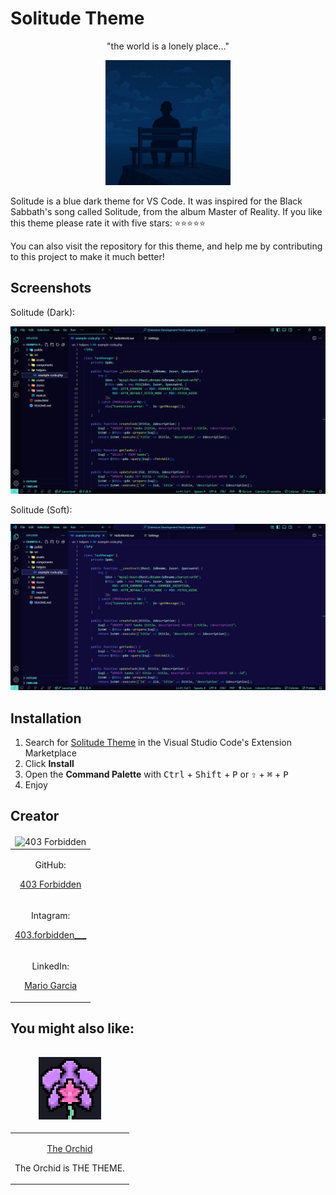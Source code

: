 # Solitude Theme

<p align="center">"the world is a lonely place..."</p>
<p align="center">
    <img src="https://raw.githubusercontent.com/mario-garcia-dev/assets/refs/heads/main/images/solitude-theme/solitude-icon.jpg" alt="Solitude Theme" width="200px">
</p>

Solitude is a blue dark theme for VS Code. It was inspired for the Black Sabbath's song called Solitude, from the album Master of Reality.
If you like this theme please rate it with five stars: ⭐⭐⭐⭐⭐

You can also visit the repository for this theme, and help me by contributing to this project to make it much better!

## **Screenshots**

Solitude (Dark):

![Solitude Dark](https://raw.githubusercontent.com/mario-garcia-dev/assets/refs/heads/main/images/solitude-theme/code-example-dark-01.png)

Solitude (Soft):

![Solitude Soft](https://raw.githubusercontent.com/mario-garcia-dev/assets/refs/heads/main/images/solitude-theme/code-example-soft-01.png)

## Installation
1. Search for [Solitude Theme](https://github.com/mario-garcia-dev/solitude-theme) in the Visual Studio Code's Extension Marketplace
2. Click **Install**
3. Open the **Command Palette** with <kbd>Ctrl</kbd> + <kbd>Shift</kbd> + <kbd>P</kbd> or <kbd>⇧</kbd> + <kbd>⌘</kbd> + <kbd>P</kbd>
4. Enjoy

## Creator
<table>
    <thead>
        <td width="fit-content">
            <img src="https://avatars.githubusercontent.com/u/199692054?v=4" alt="403 Forbidden" width="100px">
        </td>
    </thead>
    <tbody>
        <tr>
            <td>
                <p align="center">GitHub:</p>
                <p align="center">
                    <a href="https://github.com/mario-garcia-dev">403 Forbidden</a>
                </p>
            </td>
        </tr>
        <tr>
            <td>
                <p align="center">Intagram:</p>
                <p align="center">
                    <a href="https://www.instagram.com/403.forbidden___">403.forbidden___</a>
                </p>
            </td>
        </tr>
        <tr>
            <td>
                <p align="center">LinkedIn:</p>
                <p align="center">
                    <a href="https://www.linkedin.com/in/mario-alberto-garc%C3%ADa-serna-a294a5288">Mario Garcia</a>
                </p>
            </td>
        </tr>
    </tbody>
</table>

## You might also like:

<table>
    <thead>
        <td>
            <p align="center">
                <img src="https://raw.githubusercontent.com/mario-garcia-dev/assets/refs/heads/main/images/the-orchid-theme/the-orchid-background.jpg" alt="The Orchid" width="100px">
            </p>
        </td>
    </thead>
    <tbody>
        <td>
            <p align="center">
                <a href="https://marketplace.visualstudio.com/items?itemName=403forbidden.the-orchid-theme">The Orchid</a>
                <p align="center">The Orchid is THE THEME.</p>
            </p>
        </td>
    </tbody>
</table>
